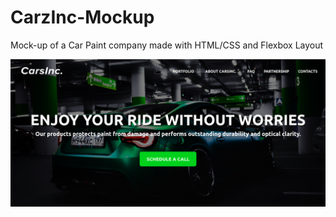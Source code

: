 # CarzInc-Mockup
Mock-up of a Car Paint company made with HTML/CSS and Flexbox Layout

![](images/homepage.png)
